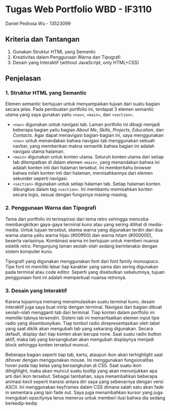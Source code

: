 # Tugas Web Portfolio WBD - IF3110
Daniel Pedrosa Wu - 13523099

## Kriteria dan Tantangan
1. Gunakan Struktur HTML yang Semantic​
2. Kreativitas dalam Penggunaan Warna dan Tipografi​
3. Desain yang Interaktif (without JavaScript, only HTML+CSS)

## Penjelasan
### 1. Struktur HTML yang Semantic
Elemen semantic bertujuan untuk menyampaikan tujuan dari suatu bagian secara jelas. Pada pembuatan portfolio ini, terdapat 3 elemen semantic utama yang saya gunakan yaitu `<nav>`, `<main>`, dan `<section>`. 
* `<nav>` digunakan untuk navigasi tab. Laman portfolio ini dibagi menjadi beberapa bagian yaitu bagian *About Me*, *Skills*, *Projects*, *Education*, dan *Contacts*. Agar dapat menavigasi bagian-bagian ini, saya menggunakan `<nav>` untuk menandakan bahwa navigasi tab menggunakan sebuah navbar, yang memberikan makna semantik bahwa bagian ini adalah navigasi utama halaman.
* `<main>` digunakan untuk konten utama. Seluruh konten utama dari setiap tab ditempatkan di dalam elemen `<main>`, yang menandakan bahwa ini adalah konten inti dari halaman tersebut. Ini memberitahu browser bahwa inilah konten inti dari halaman, memisahkannya dari elemen sekunder seperti navigasi.
* `<section>` digunakan untuk setiap halaman tab. Setiap halaman konten dibungkus dalam tag `<section>`. Ini membantu memisahkan konten secara logis, sesuai dengan fungsinya masing-masing.

### 2. Penggunaan Warna dan Tipografi
Tema dari portfolio ini terinspirasi dari tema retro sehingga mencoba membangkitkan gaya-gaya terminal kuno atau yang sering dilihat di media-media. Untuk tujuan tersebut, skema warna yang digunakan terdiri dari dua warna utama yaitu warna hijau (#00ff00) dan warna hitam (#000000), beserta variasinya. Kombinasi warna ini bertujuan untuk memberi nuansa estetik retro. Pengunjung laman seolah-olah sedang berinteraksi dengan sistem komputer kuno. 

Tipografi yang digunakan menggunakan font dari font family *monospace*. Tipe font ini memiliki lebar tiap karakter yang sama dan sering digunakan pada terminal atau code editor. Seperti yang disebutkan sebelumnya, tujuan penggunaan font ini adalah memperkuat nuansa retronya.

### 3. Desain yang Interaktif
Karena tujuannya memang mensimulasikan suatu terminal kuno, desain interaktif juga saya buat mirip dengan terminal. Navigasi dari bagian dibuat seolah-olah mengganti tab dari terminal. Tiap konten dalam portfolio ini memiliki tabnya tersendiri. Sistem tab ini memanfaatkan elemen input tipe radio yang disembunyikan. Tiap tombol radio direpresentasikan oleh label yang saat diklik akan mengubah tab yang sekarang digunakan. Secara default, display dari tiap konten akan berupa none. Saat suatu radio button aktif, maka tab yang bersangkutan akan mengubah displaynya menjadi block sehingga konten tersebut muncul.

Beberapa bagian seperti tiap tab, kartu, ataupun ikon akan terhighlight saat dihover dengan menggunakan mouse. Ini menggunakan fungsionalitas hover pada tiap kelas yang bersangkutan di CSS. Saat suatu ikon dihighlight, maka akan muncul suatu tooltip yang akan menunjukkan apa arti dari ikon tersebut. Sebagai tambahan, saya menambahkan beberapa animasi kecil seperti transisi antara diri saya yang sebenarnya dengan versi ASCII. Ini menggunakan keyframes dalam CSS dimana salah satu akan fade in sementara yang lain fade out. Saya juga menambahkan kursor yang juga mengubah opacitynya terus menerus untuk memberi ilusi bahwa dia sedang berkedip-kedip